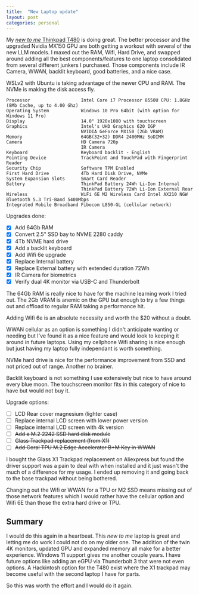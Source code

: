 ```yaml
---
title:  "New Laptop update"
layout: post
categories: personal
---
```


My [_new to me_ Thinkpad T480](/new-but-old-laptop/) is doing great. The better processor and the upgraded Nvidia MX150 GPU are both getting a workout with several of the new LLM models. I maxed out the RAM, Wifi, Hard Drive, and swapped around adding all the best components/features to one laptop consolidated from several different junkers I purchased. Those components include IR Camera, WWAN, backlit keyboard, good batteries, and a nice case.



WSLv2 with Ubuntu is taking advantage of the newer CPU and RAM. The NVMe is making the disk access fly.

```text
Processor                   Intel Core i7 Processor 8550U CPU: 1.8GHz (8Mb Cache, up to 4.00 Ghz)
Operating System            Windows 10 Pro 64bit (with option for Windows 11 Pro)
Display                     14.0" 1920x1080 with touchscreen
Graphics                    Intel's UHD Graphics 620 IGP
                            NVIDIA GeForce MX150 (2Gb VRAM)
Memory                      64GB(32+32) DDR4 2400MHz SoDIMM
Camera                      HD Camera 720p
                            IR Camera
Keyboard                    Keyboard backlit - English
Pointing Device             TrackPoint and TouchPad with Fingerprint Reader
Security Chip               Software TPM Enabled
First Hard Drive            4Tb Hard Disk Drive, NVMe
System Expansion Slots      Smart Card Reader
Battery                     ThinkPad Battery 24Wh Li-Ion Internal
                            ThinkPad Battery 72Wh Li-Ion External Rear
Wireless                    WiFi 6E M2 Wireless Card Intel AX210 NGW Bluetooth 5.3 Tri-Band 5400Mbps
Integrated Mobile Broadband Fibocom L850-GL (cellular network)
```

Upgrades done:

- [X] Add 64Gb RAM
- [X] Convert 2.5" SSD bay to NVME 2280 caddy
- [X] 4Tb NVME hard drive
- [X] Add a backlit keyboard
- [X] Add Wifi 6e upgrade
- [X] Replace Internal battery
- [X] Replace External battery with extended duration 72Wh
- [X] IR Camera for biometrics
- [X] Verify dual 4K monitor via USB-C and Thunderbolt

The 64Gb RAM is really nice to have for the machine learning work I tried out. The 2Gb VRAM is anemic on the GPU but enough to try a few things out and offload to regular RAM taking a performance hit.

Adding Wifi 6e is an absolute necessity and worth the $20 without a doubt.

WWAN cellular as an option is something I didn't anticipate wanting or needing but I've found it as a nice feature and would look to keeping it around in future laptops. Using my cellphone Wifi sharing is nice enough but just having my laptop fully independant is worth something.

NVMe hard drive is nice for the performance improvement from SSD and not priced out of range. Another no brainer.

Backlit keyboard is not something I use extensively but nice to have around every blue moon. The touchscreen monitor fits in this category of nice to have but would not buy it.

Upgrade options:

- [ ] LCD Rear cover magnesium (lighter case)
- [ ] Replace internal LCD screen with lower power version
- [ ] Replace internal LCD screen with 4k version
- [ ] ~~Add a M.2 2242 SSD hard disk module~~
- [ ] ~~Glass Trackpad replacement (from X1)~~
- [ ] ~~Add Coral TPU M.2 Edge Accelerator B+M Key in WWAN~~

I bought the Glass X1 Trackpad replacement on Aliexpress but found the driver support was a pain to deal with when installed and it just wasn't the much of a difference for my usage. I ended up removing it and going back to the base trackpad without being bothered.

Changing out the Wifi or WWAN for a TPU or M2 SSD means missing out of those network features which I would rather have the cellular option and Wifi 6E than those the extra hard drive or TPU.

## Summary

I would do this again in a heartbeat. This _new to me_ laptop is great and letting me do work I could not do on my older one. The addition of the twin 4K monitors, updated GPU and expanded memory all make for a better experience. Windows 11 support gives me another couple years. I have future options like adding an eGPU via Thunderbolt 3 that were not even options. A Hackintosh option for the T480 exist where the X1 trackpad may become useful with the second laptop I have for parts.

So this was worth the effort and I would do it again.
